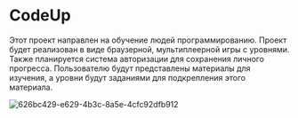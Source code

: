 # CodeUp
Этот проект направлен на обучение людей программированию. Проект будет реализован в виде браузерной, мультиплеерной игры с уровнями. Также планируется система авторизации для сохранения личного прогресса. Пользователю будут представлены материалы для изучения, а уровни будут заданиями для подкрепления этого материала.

![626bc429-e629-4b3c-8a5e-4cfc92dfb912](https://github.com/Yar1chok/CodeUp/assets/99189121/165faf30-caa3-4fe1-b126-21beb1abcf50)
